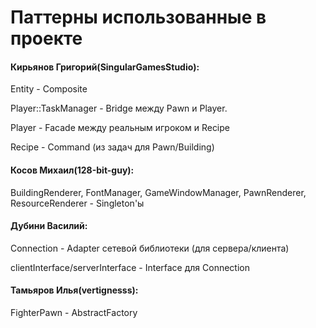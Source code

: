 # Паттерны использованные в проекте
#### Кирьянов Григорий(SingularGamesStudio):

Entity - Composite

Player::TaskManager - Bridge между Pawn и Player.

Player - Facade между реальным игроком и Recipe

Recipe - Command (из задач для Pawn/Building)

#### Косов Михаил(128-bit-guy):

BuildingRenderer, FontManager, GameWindowManager, PawnRenderer, ResourceRenderer - Singleton'ы

#### Дубини Василий:

Connection - Adapter сетевой библиотеки (для сервера/клиента)

clientInterface/serverInterface - Interface для Connection

#### Тамьяров Илья(vertignesss):
FighterPawn - AbstractFactory

